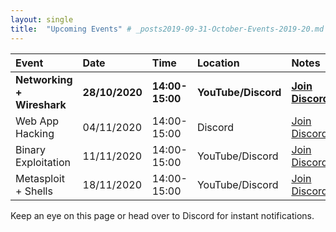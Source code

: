 ```yaml
---
layout: single
title:  "Upcoming Events" # _posts2019-09-31-October-Events-2019-20.md 
---
```

| Event | Date | Time | Location | Notes
|:-----------------|:----------|:-----------|:-----------|:-----------|
| __Networking + Wireshark__ | __28/10/2020__ | __14:00-15:00__ | __YouTube/Discord__ | __[Join Discord](https://discordapp.com/invite/p6qGd3D)__ |
| Web App Hacking | 04/11/2020 | 14:00-15:00 | Discord | [Join Discord](https://discordapp.com/invite/p6qGd3D) |
| Binary Exploitation | 11/11/2020 | 14:00-15:00 | YouTube/Discord | [Join Discord](https://discordapp.com/invite/p6qGd3D) |
| Metasploit + Shells | 18/11/2020 | 14:00-15:00 | YouTube/Discord | [Join Discord](https://discordapp.com/invite/p6qGd3D) |

Keep an eye on this page or head over to Discord for instant notifications.
